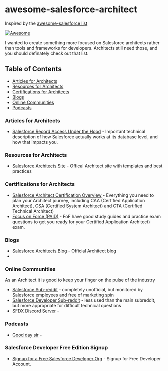 # awesome-salesforce-architect
Inspired by the [awesome-salesforce list](https://github.com/mailtoharshit/awesome-salesforce)

[![Awesome](https://awesome.re/badge.svg)](https://awesome.re)

I wanted to create something more focused on Salesforce architects rather than tools and frameworks for developers. Architects still need those, and you should definately check out that list.

## Table of Contents
* [Articles for Architects](#articles-for-architects)
* [Resources for Architects](#resources-for-architects)
* [Certifications for Architects](#certifications-for-architects)
* [Blogs](#blogs)
* [Online Communities](#online_communities)
* [Podcasts](#podcasts)


### Articles for Architects
* [Salesforce Record Access Under the Hood](https://developer.salesforce.com/docs/atlas.en-us.salesforce_record_access_under_the_hood.meta/salesforce_record_access_under_the_hood/uth_preface.htm) - Important technical description of how Salesforce actually works at its database level, and how that impacts you.

### Resources for Architects
* [Salesforce Architects Site](https://architect.salesforce.com/) - Offical Architect site with templates and best practices

### Certifications for Architects
* [Salesforce Architect Certification Overview](https://trailhead.salesforce.com/credentials/architectoverview) - Everything you need to plan your Architect journey, including CAA (Certified Application Architect), CSA (Certified System Architect) and CTA (Certified Technical Architect)
* [Focus on Force (PAID)](https://focusonforce.com/salesforce-certifications/) - FoF have good study guides and practice exam questions to get you ready for your Certified Application Architect) exam. 

### Blogs
* [Salesforce Architects Blog](https://medium.com/salesforce-architects) - Official Architect blog 
* 

### Online Communities
As an Architect it is good to keep your finger on the pulse of the industry

* [Salesforce Sub-reddit](https://www.reddit.com/r/salesforce/) - completely unofficial, but monitored by Salesforce employees and free of marketing spin
* [Salesforce Developer Sub-reddit](https://www.reddit.com/r/SalesforceDeveloper/) - less used than the main subreddit, but more appropriate for difficult technical questions
* [SFDX Discord Server](https://sfxd.github.io/) - 


### Podcasts
* [Good day sir](https://www.gooddaysirpodcast.com/episodes) - 



### Salesforce Developer Free Edition Signup
* [Signup for a Free Salesforce Developer Org](https://developer.salesforce.com/signup) - Signup for Free Developer Account.
